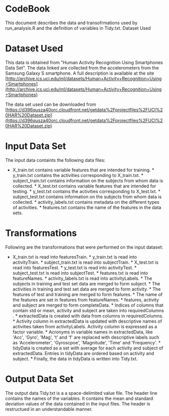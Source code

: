# CodeBook

This document describes the data and transofrmations used by run_analysis.R and the definition of variables in Tidy.txt.
Dataset Used

# Dataset Used
This data is obtained from "Human Activity Recognition Using Smartphones Data Set". The data linked are collected 
from the accelerometers from the Samsung Galaxy S smartphone. A full description is available at the site 
[http://archive.ics.uci.edu/ml/datasets/Human+Activity+Recognition+Using+Smartphones](http://archive.ics.uci.edu/ml/datasets/Human+Activity+Recognition+Using+Smartphones)

The data set used can be downloaded from [https://d396qusza40orc.cloudfront.net/getdata%2Fprojectfiles%2FUCI%20HAR%20Dataset.zip](https://d396qusza40orc.cloudfront.net/getdata%2Fprojectfiles%2FUCI%20HAR%20Dataset.zip)

# Input Data Set

The input data containts the following data files:

   * X_train.txt contains variable features that are intended for training.
    * y_train.txt contains the activities corresponding to X_train.txt.
    * subject_train.txt contains information on the subjects from whom data is collected.
    * X_test.txt contains variable features that are intended for testing.
    * y_test.txt contains the activities corresponding to X_test.txt.
    * subject_test.txt contains information on the subjects from whom data is collected.
    * activity_labels.txt contains metadata on the different types of activities.
    * features.txt contains the name of the features in the data sets.

# Transformations

Following are the transformations that were performed on the input dataset:

   * X_train.txt is read into featuresTrain.
    * y_train.txt is read into activityTrain.
    * subject_train.txt is read into subjectTrain.
    * X_test.txt is read into featuresTest.
    * y_test.txt is read into activityTest.
    * subject_test.txt is read into subjectTest.
    * features.txt is read into featureNames.
    * activity_labels.txt is read into activityLabels.
    * The subjects in training and test set data are merged to form subject.
    * The activities in training and test set data are merged to form activity.
    * The features of test and training are merged to form features.
    * The name of the features are set in features from featureNames.
    * features, activity and subject are merged to form completeData.
    * Indices of columns that contain std or mean, activity and subject are taken into requiredColumns .
    * extractedData is created with data from columns in requiredColumns.
    * Activity column in extractedData is updated with descriptive names of activities taken from activityLabels. Activity column is expressed as a factor variable.
    * Acronyms in variable names in extractedData, like 'Acc', 'Gyro', 'Mag', 't' and 'f' are replaced with descriptive labels such as 'Accelerometer', 'Gyroscpoe', 'Magnitude', 'Time' and 'Frequency'.
    * tidyData is created as a set with average for each activity and subject of extractedData. Entries in tidyData are ordered based on activity and subject.
    * Finally, the data in tidyData is written into Tidy.txt.

# Output Data Set

The output data Tidy.txt is a a space-delimited value file. The header line contains the names of the variables. It contains the mean and standard deviation values of the data contained in the input files. The header is restructued in an understandable manner. 
